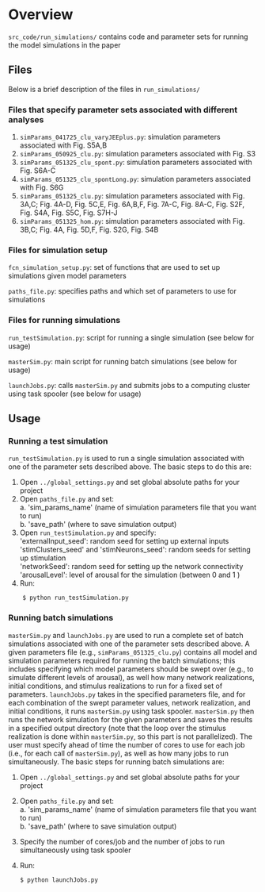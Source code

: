 
# Overview

`src_code/run_simulations/` contains code and parameter sets for running the model simulations in the paper

## Files

Below is a brief description of the files in `run_simulations/`

### Files that specify parameter sets associated with different analyses

1. `simParams_041725_clu_varyJEEplus.py`: simulation parameters associated with Fig. S5A,B  
2. `simParams_050925_clu.py`: simulation parameters associated with Fig. S3  
3. `simParams_051325_clu_spont.py`: simulation parameters associated with Fig. S6A-C  
4. `simParams_051325_clu_spontLong.py`: simulation parameters associated with Fig. S6G  
5. `simParams_051325_clu.py`: simulation parameters associated with Fig. 3A,C; Fig. 4A-D, Fig. 5C,E, Fig. 6A,B,F, Fig. 7A-C, Fig. 8A-C, Fig. S2F, Fig. S4A, Fig. S5C, Fig. S7H-J
6. `simParams_051325_hom.py`: simulation parameters associated with Fig. 3B,C; Fig. 4A, Fig. 5D,F, Fig. S2G, Fig. S4B  

### Files for simulation setup  
    
`fcn_simulation_setup.py`: set of functions that are used to set up simulations given model parameters
   
`paths_file.py`: specifies paths and which set of parameters to use for simulations  

### Files for running simulations

`run_testSimulation.py`: script for running a single simulation (see below for usage)  

`masterSim.py`: main script for running batch simulations (see below for usage)

`launchJobs.py`: calls `masterSim.py` and submits jobs to a computing cluster using task spooler (see below for usage)

## Usage

### Running a test simulation 

`run_testSimulation.py` is used to run a single simulation associated with one of the parameter sets described above. The basic steps to do this are:  

1. Open `../global_settings.py` and set global absolute paths for your project  
2. Open `paths_file.py` and set:  
	a. 'sim_params_name' (name of simulation parameters file that you want to run)  
	b. 'save_path' (where to save simulation output)  
3. Open `run_testSimulation.py` and specify:  
    'externalInput_seed': random seed for setting up external inputs  
    'stimClusters_seed' and 'stimNeurons_seed': random seeds for setting up stimulation  
    'networkSeed': random seed for setting up the network connectivity  
    'arousalLevel': level of arousal for the simulation (between 0 and 1  )
3. Run:  
```
    $ python run_testSimulation.py
``` 
    

### Running batch simulations

`masterSim.py` and `launchJobs.py` are used to run a complete set of batch simulations associated with one of the parameter sets described above. A given parameters file (e.g., `simParams_051325_clu.py`) contains all model and simulation parameters required for running the batch simulations; this includes specifying which model parameters should be swept over (e.g., to simulate different levels of arousal), as well how many network realizations, initial conditions, and stimulus realizations to run for a fixed set of parameters. `launchJobs.py` takes in the specified parameters file, and for each combination of the swept parameter values, network realization, and initial conditions, it runs `masterSim.py` using task spooler. `masterSim.py` then runs the network simulation for the given parameters and saves the results in a specified output directory (note that the loop over the stimulus realization is done within `masterSim.py`, so this part is not parallelized). The user must specify ahead of time the number of cores to use for each job (i.e., for each call of `masterSim.py`), as well as how many jobs to run simultaneously. The basic steps for running batch simulations are:  


1. Open `../global_settings.py` and set global absolute paths for your project  
2. Open `paths_file.py` and set:  
	a. 'sim_params_name' (name of simulation parameters file that you want to run)    
	b. 'save_path' (where to save simulation output)  
3. Specify the number of cores/job and the number of jobs to run simultaneously using task spooler  
4. Run:

    ```$ python launchJobs.py``` 
